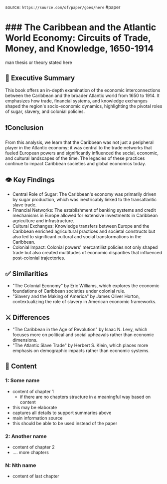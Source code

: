 source: `https://source.com/of/paper/goes/here`
#paper
# ### The Caribbean and the Atlantic World Economy: Circuits of Trade, Money, and Knowledge, 1650-1914
man thesis or theory stated here

## 📎 Executive Summary
This book offers an in-depth examination of the economic interconnections between the Caribbean and the broader Atlantic world from 1650 to 1914. It emphasizes how trade, financial systems, and knowledge exchanges shaped the region's socio-economic dynamics, highlighting the pivotal roles of sugar, slavery, and colonial policies.

## ❗Conclusion
From this analysis, we learn that the Caribbean was not just a peripheral player in the Atlantic economy; it was central to the trade networks that fueled European powers and significantly influenced the social, economic, and cultural landscapes of the time. The legacies of these practices continue to impact Caribbean societies and global economics today.

## 👁️ Key Findings
- Central Role of Sugar: The Caribbean's economy was primarily driven by sugar production, which was inextricably linked to the transatlantic slave trade.
- Financial Networks: The establishment of banking systems and credit mechanisms in Europe allowed for extensive investments in Caribbean agriculture and infrastructure.
- Cultural Exchanges: Knowledge transfers between Europe and the Caribbean enriched agricultural practices and societal constructs but also led to significant cultural and social transformations in the Caribbean.
- Colonial Impact: Colonial powers' mercantilist policies not only shaped trade but also created multitudes of economic disparities that influenced post-colonial trajectories.

## ✅ Similarities
- "The Colonial Economy" by Eric Williams, which explores the economic foundations of Caribbean societies under colonial rule.
- "Slavery and the Making of America" by James Oliver Horton, contextualizing the role of slavery in American economic frameworks.

## ⚔️ Differences
- "The Caribbean in the Age of Revolution" by Isaac N. Levy, which focuses more on political and social upheavals rather than economic dimensions.
- "The Atlantic Slave Trade" by Herbert S. Klein, which places more emphasis on demographic impacts rather than economic systems.

## 📖 Content
### 1: Some name
- content of chapter 1
	- if there are no chapters structure in a meaningful way based on content 
- this may be elaborate
- captures all details to support summaries above
- main information source
- this should be able to be used instead of the paper

### 2: Another name
- content of chapter 2
- .... more chapters

### N: Nth name
- content of last chapter
